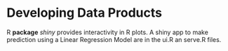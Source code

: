 # Developing Data Products

R **package** *shiny* provides interactivity in R plots. A shiny app to make prediction using a Linear Regression Model are in the ui.R an serve.R files.